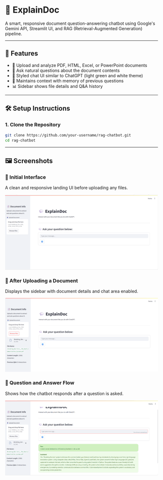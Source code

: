 # 💬 ExplainDoc

A smart, responsive document question-answering chatbot using Google's Gemini API, Streamlit UI, and RAG (Retrieval-Augmented Generation) pipeline.

---

## 📄 Features

- 📁 Upload and analyze PDF, HTML, Excel, or PowerPoint documents
- 🤖 Ask natural questions about the document contents
- 🎨 Styled chat UI similar to ChatGPT (light green and white theme)
- 🧠 Maintains context with memory of previous questions
- 📊 Sidebar shows file details and Q&A history

---

## 🛠️ Setup Instructions

### 1. Clone the Repository

```bash
git clone https://github.com/your-username/rag-chatbot.git
cd rag-chatbot
```

---

## 🖼️ Screenshots

### 🔹 Initial Interface
A clean and responsive landing UI before uploading any files.

![Initial Interface](screenshots/initial_view.png)

### 🔹 After Uploading a Document
Displays the sidebar with document details and chat area enabled.

![Uploaded File View](screenshots/uploaded_file.png)

### 🔹 Question and Answer Flow
Shows how the chatbot responds after a question is asked.

![QnA Chat](screenshots/qna_flow.png)

